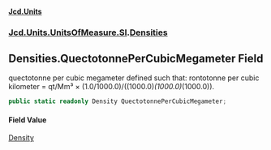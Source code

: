 #### [Jcd.Units](index.md 'index')
### [Jcd.Units.UnitsOfMeasure.SI](Jcd.Units.UnitsOfMeasure.SI.md 'Jcd.Units.UnitsOfMeasure.SI').[Densities](Densities.md 'Jcd.Units.UnitsOfMeasure.SI.Densities')

## Densities.QuectotonnePerCubicMegameter Field

quectotonne per cubic megameter defined such that: rontotonne per cubic kilometer = qt/Mm³ × (1.0/1000.0)/((1000.0)*(1000.0)*(1000.0)).

```csharp
public static readonly Density QuectotonnePerCubicMegameter;
```

#### Field Value
[Density](Density.md 'Jcd.Units.UnitTypes.Density')